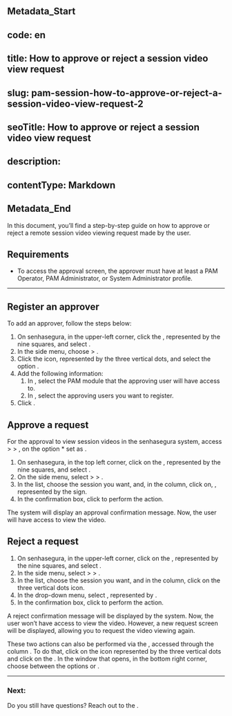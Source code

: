 ## Metadata_Start 
## code: en
## title: How to approve or reject a session video view request 
## slug: pam-session-how-to-approve-or-reject-a-session-video-view-request-2 
## seoTitle: How to approve or reject a session video view request 
## description:  
## contentType: Markdown 
## Metadata_End
In this document, you’ll find a step-by-step guide on how to approve or reject a remote session video viewing request made by the user.

## Requirements

* To access the approval screen, the approver must have at least a PAM Operator, PAM Administrator, or System Administrator profile.

---
## Register an approver
To add an approver, follow the steps below:

1. On senhasegura, in the upper-left corner, click the , represented by the nine squares, and select .
2. In the side menu, choose  > .
3. Click the  icon, represented by the three vertical dots, and select the option .
4. Add the following information:
    1. In , select the PAM module that the approving user will have access to.
    2. In , select the approving users you want to register.
5. Click .

## Approve a request
For the approval to view session videos in the senhasegura system, access   >  > , on the option * set as .

1. On senhasegura, in the top left corner, click on the , represented by the nine squares, and select .
2. On the side menu, select  >  > .
3. In the list, choose the session you want, and, in the  column, click on, , represented by the  sign.
4. In the confirmation box, click  to perform the action.

The system will display an approval confirmation message. Now, the user will have access to view the video.

## Reject a request

1. On senhasegura, in the upper-left corner, click on the , represented by the nine squares, and select .
2. In the side menu, select  >  > .
3. In the list, choose the session you want, and in the  column, click on the three vertical dots icon.
4. In the drop-down menu, select , represented by .
5. In the confirmation box, click  to perform the action.

A reject confirmation message will be displayed by the system. Now, the user won’t have access to view the video. However, a new request screen will be displayed, allowing you to request the video viewing again.

These two actions can also be performed via the , accessed through the column . To do that, click on the icon represented by the three vertical dots and click on the . In the window that opens, in the bottom right corner, choose between the options  or .

---
### Next:



Do you still have questions? Reach out to the .
